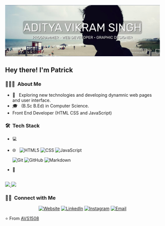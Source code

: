 <img src="https://raw.githubusercontent.com/AVS1508/AVS1508/master/assets/Aditya%20Vikram%20Singh%20Banner.png">

<h2> Hey there! I'm Patrick</h2>

<h3> 👨🏻‍💻 &nbsp;About Me </h3>

- 🤔 &nbsp; Exploring new technologies and developing dynamnic web pages and user interface.
- 🎓 &nbsp; (B.Sc B.Ed) in Computer Science.
-  Front End Developer (HTML CSS and JavaScript)
<h3> 🛠 &nbsp;Tech Stack</h3>

- 💻 &nbsp;
  
- 🌐 &nbsp;
  ![HTML5](https://img.shields.io/badge/-HTML5-333333?style=flat&logo=HTML5)
  ![CSS](https://img.shields.io/badge/-CSS-333333?style=flat&logo=CSS3&logoColor=1572B6)
  ![JavaScript](https://img.shields.io/badge/-JavaScript-333333?style=flat&logo=javascript)
  
  ![Git](https://img.shields.io/badge/-Git-333333?style=flat&logo=git)
  ![GitHub](https://img.shields.io/badge/-GitHub-333333?style=flat&logo=github)
  ![Markdown](https://img.shields.io/badge/-Markdown-333333?style=flat&logo=markdown)
- 🔧 &nbsp;
  
<br/>

<a href="https://github.com/AVS1508">
  <img height="180em" src="https://github-readme-stats.vercel.app/api?username=patoogbodo&theme=buefy&show_icons=true" />
  <img height="180em" src="https://github-readme-stats.vercel.app/api/top-langs/?username=patoogbodo&theme=buefy&layout=compact" />
</a>

<br/>

<h3> 🤝🏻 &nbsp;Connect with Me </h3>

<p align="center">
<a href="https://www.patoogbodo.com/"><img alt="Website" src="https://img.shields.io/badge/Website-www.patoogbodo.com-blue?style=flat-square&logo=google-chrome"></a>
<a href="https://www.linkedin.com/in/8/"><img alt="LinkedIn" src="https://img.shields.io/badge/LinkedIn-%20%20Singh-blue?style=flat-square&logo=linkedin"></a>
<a href="https://www.instagram.com/iam_simsi/"><img alt="Instagram" src="https://img.shields.io/badge/Instagram-adityavs__-blue?style=flat-square&logo=instagram"></a>
<a href="mailto:ogbodopatrick98"><img alt="Email" src="https://img.shields.io/badge/Email-ogbodopatrick98-blue?style=flat-square&logo=gmail"></a>
</p>

⭐️ From [AVS1508](https://github.com/AVS1508)
